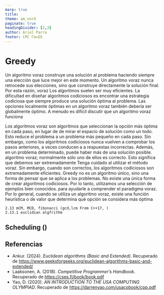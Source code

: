```yaml
---
marp: true
title: 
theme: am_nord
paginate: true
headingDivider: [2,3]
author: Ariel Parra
footer: CPC Γα=Ω5
---
```


<!-- _class: cover_e -->
<!-- _paginate: "" -->
<!-- _footer: ![](./img/GALLOS_black_rectangle_transparent.png) -->
<!-- _header: ![](./img/GALLO.png) -->

# <!-- fit --> Greedy

Un algoritmo voraz construye una solución al problema haciendo siempre una
elección que luce mejor en este momento. Un algoritmo voraz nunca retrocede
sus elecciones, sino que construye directamente la solución final. Por esta razón, voraz
Los algoritmos suelen ser muy eficientes.
La dificultad en diseñar algoritmos codiciosos es encontrar una estrategia codiciosa que
siempre produce una solución óptima al problema. Las opciones localmente óptimas
en un algoritmo voraz también debería ser globalmente óptimo. A menudo es difícil discutir
que un algoritmo voraz funciona

Los algoritmos voraz son algoritmos que seleccionan la opción más óptima en cada paso, en lugar de
de mirar el espacio de solución como un todo. Esto reduce el problema a un problema más pequeño en
cada paso. Sin embargo, como los algoritmos codiciosos nunca vuelven a comprobar los pasos anteriores, a veces conducen a
a respuestas incorrectas. Además, en un problema determinado, puede haber más de una solución posible.
algoritmo voraz; normalmente sólo uno de ellos es correcto. Esto significa que debemos ser extremadamente
Tenga cuidado al utilizar el método voraz. Sin embargo, cuando son correctos, los algoritmos codiciosos
son extremadamente eficientes.
Greedy no es un algoritmo único, sino una forma de pensar que se aplica a los problemas.
No existe una única forma de crear algoritmos codiciosos. Por lo tanto, utilizamos una selección de ejemplos bien conocidos.
para ayudarle a comprender el paradigma voraz.
Por lo general, cuando se utiliza un algoritmo voraz, existe una función heurística o de valor que
determina qué opción se considera más óptima

    2.13 mCM, MCD, fibonacci (gcd,lcm From C++17, )
    2.13.1 euclidian algfrithm


## Scheduling ()


## Referencias
- Ankur. (2024). *Euclidean algorithms (Basic and Extended)*. Recuperado de <https://www.geeksforgeeks.org/euclidean-algorithms-basic-and-extended/>
- Laaksonen, A. (2018). *Competitive Programmer’s Handbook*. Recuperado de <https://cses.fi/book/book.pdf>
- Yao, D. (2020). *AN INTRODUCTION TO THE USA COMPUTING OLYMPIAD*. Recuperado de <https://darrenyao.com/usacobook/cpp.pdf>
